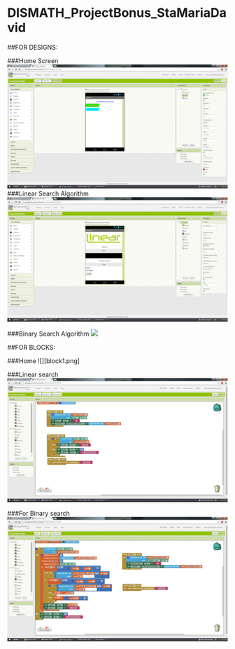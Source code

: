 # DISMATH_ProjectBonus_StaMariaDavid

##FOR DESIGNS:

###Home Screen
![](home.png)
###Linear Search Algorithm
![](linear.png)

###Binary Search Algorithm
![](binary.jpg)


##FOR BLOCKS:

###Home 
![][block1.png]

###Linear search
![](block2.png)

###For Binary search
![](block3.png)

